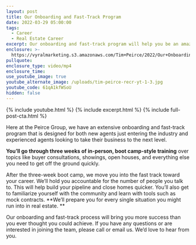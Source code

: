 ```yaml
---
layout: post
title: Our Onboarding and Fast-Track Program
date: 2022-03-29 05:00:00
tags:
  - Career
  - Real Estate Career
excerpt: Our onboarding and fast-track program will help you be an amazing agent.
enclosure: >-
  https://vyralmarketing.s3.amazonaws.com/Tim+Peirce/2022/Our+Onboarding+and+Fast-Track+Program.mp4
pullquote:
enclosure_type: video/mp4
enclosure_time:
use_youtube_image: true
youtube_alternate_image: /uploads/tim-peirce-recr-yt-1-3.jpg
youtube_code: 61qA1kfWSoU
hidden: false
---
```

{% include youtube.html %} {% include excerpt.html %} {% include full-post-cta.html %}

Here at the Peirce Group, we have an extensive onboarding and fast-track program that is designed for both new agents just entering the industry and experienced agents looking to take their business to the next level.

**You’ll go through three weeks of in-person, boot camp-style training** over topics like buyer consultations, showings, open houses, and everything else you need to get off the ground quickly.

After the three-week boot camp, we move you into the fast track toward your career. We’ll hold you accountable for the number of people you talk to. This will help build your pipeline and close homes quicker. You’ll also get to familiarize yourself with the community and learn with tools such as mock contracts. **We’ll prepare you for every single situation you might run into in real estate. **

Our onboarding and fast-track process will bring you more success than you ever thought you could achieve. If you have any questions or are interested in joining the team, please call or email us. We’d love to hear from you.
